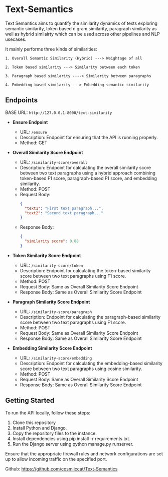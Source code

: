 # Text-Semantics
Text Semantics aims to quantify the similarity dynamics of texts exploring semantic similarity, token based n gram similarity, paragraph similarity as well as hybrid similairty which can be used across other pipelines and NLP usecases. 

It mainly performs three kinds of similarities:
    
    1. Overall Semantic Similarity (Hybrid) ---> Weightage of all 

    2. Token based similarity ---> Similarity between each token

    3. Paragraph based similarity ----> Similarity between paragraphs

    4. Embedding based similarity ---> Embedding semantic similarity

## Endpoints

BASE URL: `http://127.0.0.1:8000/text-similarity`

- **Ensure Endpoint**

  - URL: `/ensure`
  - Description: Endpoint for ensuring that the API is running properly.
  - Method: GET

- **Overall Similarity Score Endpoint**

  - URL: `/similarity-score/overall`
  - Description: Endpoint for calculating the overall similarity score between two text paragraphs using a hybrid approach combining token-based F1 score, paragraph-based F1 score, and embedding similarity.
  - Method: POST
  - Request Body:
    ```json
    {
      "text1": "First text paragraph...",
      "text2": "Second text paragraph..."
    }
    ```
  - Response Body:
    ```json
    {
      "similarity score": 0.88
    }
    ```

- **Token Similarity Score Endpoint**

  - URL: `/similarity-score/token`
  - Description: Endpoint for calculating the token-based similarity score between two text paragraphs using F1 score.
  - Method: POST
  - Request Body: Same as Overall Similarity Score Endpoint
  - Response Body: Same as Overall Similarity Score Endpoint

- **Paragraph Similarity Score Endpoint**

  - URL: `/similarity-score/paragraph`
  - Description: Endpoint for calculating the paragraph-based similarity score between two text paragraphs using F1 score.
  - Method: POST
  - Request Body: Same as Overall Similarity Score Endpoint
  - Response Body: Same as Overall Similarity Score Endpoint

- **Embedding Similarity Score Endpoint**

  - URL: `/similarity-score/embedding`
  - Description: Endpoint for calculating the embedding-based similarity score between two text paragraphs using cosine similarity.
  - Method: POST
  - Request Body: Same as Overall Similarity Score Endpoint
  - Response Body: Same as Overall Similarity Score Endpoint

## Getting Started

To run the API locally, follow these steps:

1. Clone this repository
2. Install Python and Django.
3. Copy the repository files to the instance.
4. Install dependencies using pip install -r requirements.txt.
5. Run the Django server using python manage.py runserver.

Ensure that the appropriate firewall rules and network configurations are set up to allow incoming traffic on the specified port.

Github: https://github.com/cosmiiccat/Text-Semantics




